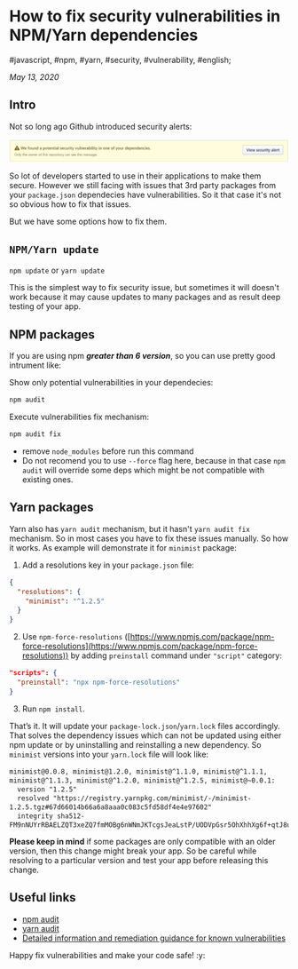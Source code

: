 # How to fix security vulnerabilities in NPM/Yarn dependencies

#javascript, #npm, #yarn, #security, #vulnerability, #english;

_May 13, 2020_

## Intro

Not so long ago Github introduced security alerts:

![Github security alert](/images/how-to-fix-security-vulnerabilities-in-npm-yarn-dependencies/image1.PNG)

So lot of developers started to use in their applications to make them secure. However we still facing with issues that 3rd party packages from your `package.json` dependecies have vulnerabilities. So it that case it's not so obvious how to fix that issues.

But we have some options how to fix them. 

## `NPM/Yarn update`

`npm update` or `yarn update`

This is the simplest way to fix security issue, but sometimes it will doesn't work because it may cause updates to many packages and as result deep testing of your app.

## NPM packages

If you are using npm **_greater than 6 version_**, so you can use pretty good intrument like:

Show only potential vulnerabilities in your dependecies:
```bash
npm audit
```

Execute vulnerabilities fix mechanism:
```bash
npm audit fix
```

* remove `node_modules` before run this command
* Do not recomend you to use `--force` flag here, because in that case `npm audit` will override some deps which might be not compatible with existing ones.

## Yarn packages

Yarn also has `yarn audit` mechanism, but it hasn't `yarn audit fix` mechanism. So in most cases you have to fix these issues manually. So how it works. As example will demonstrate it for `minimist` package:

1. Add a resolutions key in your `package.json` file:

```json
{
  "resolutions": {
    "minimist": "^1.2.5"
  }
}
```

2. Use `npm-force-resolutions` ([https://www.npmjs.com/package/npm-force-resolutions](https://www.npmjs.com/package/npm-force-resolutions)) by adding `preinstall` command under `"script"` category:

```json
"scripts": {
  "preinstall": "npx npm-force-resolutions"
}
```

3. Run `npm install`.

That’s it. It will update your `package-lock.json`/`yarn.lock` files accordingly. That solves the dependency issues which can not be updated using either npm update or by uninstalling and reinstalling a new dependency.
So `minimist` versions into your `yarn.lock` file will look like:

```
minimist@0.0.8, minimist@1.2.0, minimist@^1.1.0, minimist@^1.1.1, minimist@^1.1.3, minimist@^1.2.0, minimist@^1.2.5, minimist@~0.0.1:
  version "1.2.5"
  resolved "https://registry.yarnpkg.com/minimist/-/minimist-1.2.5.tgz#67d66014b66a6a8aaa0c083c5fd58df4e4e97602"
  integrity sha512-FM9nNUYrRBAELZQT3xeZQ7fmMOBg6nWNmJKTcgsJeaLstP/UODVpGsr5OhXhhXg6f+qtJ8uiZ+PUxkDWcgIXLw==
```

**Please keep in mind** if some packages are only compatible with an older version, then this change might break your app. So be careful while resolving to a particular version and test your app before releasing this change.

## Useful links

* [npm audit](https://docs.npmjs.com/cli/audit)
* [yarn audit](https://classic.yarnpkg.com/en/docs/cli/audit/)
* [Detailed information and remediation guidance for known vulnerabilities](https://snyk.io/vuln)


Happy fix vulnerabilities and make your code safe! :y:
